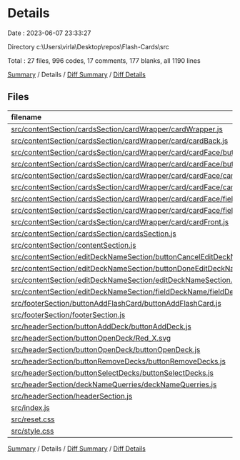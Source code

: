 # Details

Date : 2023-06-07 23:33:27

Directory c:\\Users\\virla\\Desktop\\repos\\Flash-Cards\\src

Total : 27 files,  996 codes, 17 comments, 177 blanks, all 1190 lines

[Summary](results.md) / Details / [Diff Summary](diff.md) / [Diff Details](diff-details.md)

## Files
| filename | language | code | comment | blank | total |
| :--- | :--- | ---: | ---: | ---: | ---: |
| [src/contentSection/cardsSection/cardWrapper/cardWrapper.js](/src/contentSection/cardsSection/cardWrapper/cardWrapper.js) | JavaScript | 57 | 3 | 8 | 68 |
| [src/contentSection/cardsSection/cardWrapper/card/cardBack.js](/src/contentSection/cardsSection/cardWrapper/card/cardBack.js) | JavaScript | 23 | 0 | 4 | 27 |
| [src/contentSection/cardsSection/cardWrapper/card/cardFace/buttonEditCard/buttonEditCard.js](/src/contentSection/cardsSection/cardWrapper/card/cardFace/buttonEditCard/buttonEditCard.js) | JavaScript | 8 | 0 | 3 | 11 |
| [src/contentSection/cardsSection/cardWrapper/card/cardFace/buttonRemoveCard/buttonRemoveCard.js](/src/contentSection/cardsSection/cardWrapper/card/cardFace/buttonRemoveCard/buttonRemoveCard.js) | JavaScript | 7 | 0 | 3 | 10 |
| [src/contentSection/cardsSection/cardWrapper/card/cardFace/cardFace.js](/src/contentSection/cardsSection/cardWrapper/card/cardFace/cardFace.js) | JavaScript | 56 | 0 | 13 | 69 |
| [src/contentSection/cardsSection/cardWrapper/card/cardFace/cardQuerries/cardQuerries.js](/src/contentSection/cardsSection/cardWrapper/card/cardFace/cardQuerries/cardQuerries.js) | JavaScript | 68 | 1 | 10 | 79 |
| [src/contentSection/cardsSection/cardWrapper/card/cardFace/fieldEditCardText/fieldCardName/fieldCardName.js](/src/contentSection/cardsSection/cardWrapper/card/cardFace/fieldEditCardText/fieldCardName/fieldCardName.js) | JavaScript | 8 | 0 | 1 | 9 |
| [src/contentSection/cardsSection/cardWrapper/card/cardFace/fieldEditCardText/fieldEditCardText.js](/src/contentSection/cardsSection/cardWrapper/card/cardFace/fieldEditCardText/fieldEditCardText.js) | JavaScript | 26 | 0 | 7 | 33 |
| [src/contentSection/cardsSection/cardWrapper/card/cardFront.js](/src/contentSection/cardsSection/cardWrapper/card/cardFront.js) | JavaScript | 25 | 0 | 4 | 29 |
| [src/contentSection/cardsSection/cardsSection.js](/src/contentSection/cardsSection/cardsSection.js) | JavaScript | 30 | 0 | 6 | 36 |
| [src/contentSection/contentSection.js](/src/contentSection/contentSection.js) | JavaScript | 35 | 0 | 8 | 43 |
| [src/contentSection/editDeckNameSection/buttonCancelEditDeckName/buttonCancelEditDeckName.js](/src/contentSection/editDeckNameSection/buttonCancelEditDeckName/buttonCancelEditDeckName.js) | JavaScript | 7 | 0 | 2 | 9 |
| [src/contentSection/editDeckNameSection/buttonDoneEditDeckName/buttonDoneEditDeckName.js](/src/contentSection/editDeckNameSection/buttonDoneEditDeckName/buttonDoneEditDeckName.js) | JavaScript | 7 | 0 | 2 | 9 |
| [src/contentSection/editDeckNameSection/editDeckNameSection.js](/src/contentSection/editDeckNameSection/editDeckNameSection.js) | JavaScript | 54 | 5 | 11 | 70 |
| [src/contentSection/editDeckNameSection/fieldDeckName/fieldDeckName.js](/src/contentSection/editDeckNameSection/fieldDeckName/fieldDeckName.js) | JavaScript | 39 | 0 | 9 | 48 |
| [src/footerSection/buttonAddFlashCard/buttonAddFlashCard.js](/src/footerSection/buttonAddFlashCard/buttonAddFlashCard.js) | JavaScript | 5 | 0 | 1 | 6 |
| [src/footerSection/footerSection.js](/src/footerSection/footerSection.js) | JavaScript | 28 | 0 | 7 | 35 |
| [src/headerSection/buttonAddDeck/buttonAddDeck.js](/src/headerSection/buttonAddDeck/buttonAddDeck.js) | JavaScript | 5 | 0 | 1 | 6 |
| [src/headerSection/buttonOpenDeck/Red_X.svg](/src/headerSection/buttonOpenDeck/Red_X.svg) | XML | 22 | 1 | 1 | 24 |
| [src/headerSection/buttonOpenDeck/buttonOpenDeck.js](/src/headerSection/buttonOpenDeck/buttonOpenDeck.js) | JavaScript | 52 | 0 | 11 | 63 |
| [src/headerSection/buttonRemoveDecks/buttonRemoveDecks.js](/src/headerSection/buttonRemoveDecks/buttonRemoveDecks.js) | JavaScript | 7 | 0 | 1 | 8 |
| [src/headerSection/buttonSelectDecks/buttonSelectDecks.js](/src/headerSection/buttonSelectDecks/buttonSelectDecks.js) | JavaScript | 5 | 0 | 1 | 6 |
| [src/headerSection/deckNameQuerries/deckNameQuerries.js](/src/headerSection/deckNameQuerries/deckNameQuerries.js) | JavaScript | 29 | 0 | 6 | 35 |
| [src/headerSection/headerSection.js](/src/headerSection/headerSection.js) | JavaScript | 135 | 0 | 18 | 153 |
| [src/index.js](/src/index.js) | JavaScript | 48 | 0 | 8 | 56 |
| [src/reset.css](/src/reset.css) | CSS | 42 | 5 | 1 | 48 |
| [src/style.css](/src/style.css) | CSS | 168 | 2 | 30 | 200 |

[Summary](results.md) / Details / [Diff Summary](diff.md) / [Diff Details](diff-details.md)
